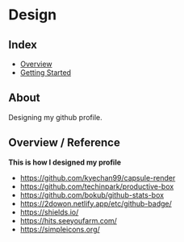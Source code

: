 # Design
## Index
  - [Overview](#overview) 
  - [Getting Started](#getting-started)

## About
Designing my github profile.

## Overview / Reference
**This is how I designed my profile**
- https://github.com/kyechan99/capsule-render
- https://github.com/techinpark/productive-box
- https://github.com/bokub/github-stats-box
- https://2dowon.netlify.app/etc/github-badge/
- https://shields.io/
- https://hits.seeyoufarm.com/
- https://simpleicons.org/
